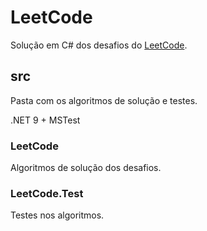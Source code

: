 # LeetCode

Solução em C# dos desafios do [LeetCode](https://leetcode.com/problemset/).

## src

Pasta com os algoritmos de solução e testes.

.NET 9 + MSTest

### LeetCode

Algoritmos de solução dos desafios.

### LeetCode.Test

Testes nos algoritmos.